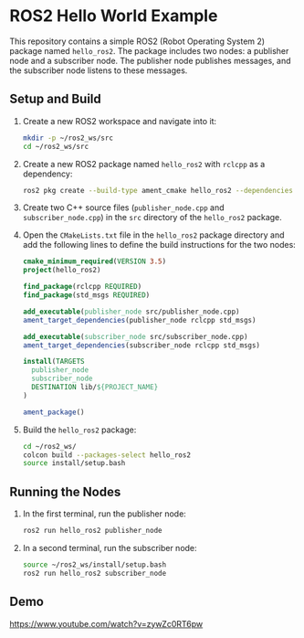# ROS2 Hello World Example

This repository contains a simple ROS2 (Robot Operating System 2) package named `hello_ros2`. The package includes two nodes: a publisher node and a subscriber node. The publisher node publishes messages, and the subscriber node listens to these messages.


## Setup and Build

1. Create a new ROS2 workspace and navigate into it:

    ```bash
    mkdir -p ~/ros2_ws/src
    cd ~/ros2_ws/src
    ```

2. Create a new ROS2 package named `hello_ros2` with `rclcpp` as a dependency:

    ```bash
    ros2 pkg create --build-type ament_cmake hello_ros2 --dependencies rclcpp
    ```

3. Create two C++ source files (`publisher_node.cpp` and `subscriber_node.cpp`) in the `src` directory of the `hello_ros2` package.

4. Open the `CMakeLists.txt` file in the `hello_ros2` package directory and add the following lines to define the build instructions for the two nodes:

    ```cmake
    cmake_minimum_required(VERSION 3.5)
    project(hello_ros2)

    find_package(rclcpp REQUIRED)
    find_package(std_msgs REQUIRED)

    add_executable(publisher_node src/publisher_node.cpp)
    ament_target_dependencies(publisher_node rclcpp std_msgs)

    add_executable(subscriber_node src/subscriber_node.cpp)
    ament_target_dependencies(subscriber_node rclcpp std_msgs)

    install(TARGETS
      publisher_node
      subscriber_node
      DESTINATION lib/${PROJECT_NAME}
    )

    ament_package()
    ```

5. Build the `hello_ros2` package:

    ```bash
    cd ~/ros2_ws/
    colcon build --packages-select hello_ros2
    source install/setup.bash
    ```

## Running the Nodes

1. In the first terminal, run the publisher node:

    ```bash
    ros2 run hello_ros2 publisher_node
    ```

2. In a second terminal, run the subscriber node:

    ```bash
    source ~/ros2_ws/install/setup.bash
    ros2 run hello_ros2 subscriber_node
    ```

## Demo
https://www.youtube.com/watch?v=zywZc0RT6pw


